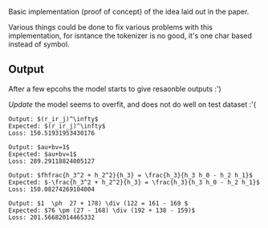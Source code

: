 Basic implementation (proof of concept) of the idea laid out in the paper.

Various things could be done to fix various problems with this implementation, for isntance the tokenizer is no good, it's one char based instead of symbol.


## Output 
After a few epcohs the model starts to give resaonble outputs :')

*Update* the model seems to overfit, and does not do well on test dataset :'(

```
Output: $(r_ir_j)^\infty$
Expected: $(r_ir_j)^\infty$
Loss: 150.51931953430176

Output: $au+bv=1$
Expected: $au+bv=1$
Loss: 289.29118824005127

Output: $fhfrac{h_3^2 + h_2^2}{h_3} = \frac{h_3}{h_3 h_0 - h_2 h_1}$
Expected: $-\frac{h_3^2 + h_2^2}{h_3} = \frac{h_3}{h_3 h_0 - h_2 h_1}$
Loss: 150.08274269104004

Output: $1  \ph  27 + 178) \div (122 = 161 - 169 $
Expected: $76 \pm (27 - 168) \div (192 + 138 - 159)$
Loss: 201.56682014465332
```
